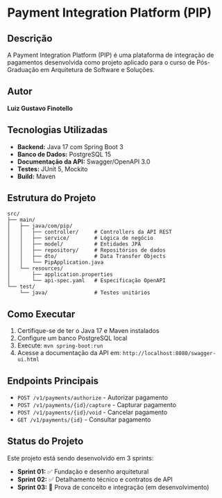 # Payment Integration Platform (PIP)

## Descrição

A Payment Integration Platform (PIP) é uma plataforma de integração de pagamentos desenvolvida como projeto aplicado para o curso de Pós-Graduação em Arquitetura de Software e Soluções.

## Autor

**Luiz Gustavo Finotello**

## Tecnologias Utilizadas

- **Backend:** Java 17 com Spring Boot 3
- **Banco de Dados:** PostgreSQL 15
- **Documentação da API:** Swagger/OpenAPI 3.0
- **Testes:** JUnit 5, Mockito
- **Build:** Maven

## Estrutura do Projeto

```
src/
├── main/
│   ├── java/com/pip/
│   │   ├── controller/     # Controllers da API REST
│   │   ├── service/        # Lógica de negócio
│   │   ├── model/          # Entidades JPA
│   │   ├── repository/     # Repositórios de dados
│   │   ├── dto/            # Data Transfer Objects
│   │   └── PipApplication.java
│   └── resources/
│       ├── application.properties
│       └── api-spec.yaml   # Especificação OpenAPI
└── test/
    └── java/               # Testes unitários
```

## Como Executar

1. Certifique-se de ter o Java 17 e Maven instalados
2. Configure um banco PostgreSQL local
3. Execute: `mvn spring-boot:run`
4. Acesse a documentação da API em: `http://localhost:8080/swagger-ui.html`

## Endpoints Principais

- `POST /v1/payments/authorize` - Autorizar pagamento
- `POST /v1/payments/{id}/capture` - Capturar pagamento
- `POST /v1/payments/{id}/void` - Cancelar pagamento
- `GET /v1/payments/{id}` - Consultar pagamento

## Status do Projeto

Este projeto está sendo desenvolvido em 3 sprints:
- **Sprint 01:** ✅ Fundação e desenho arquitetural
- **Sprint 02:** ✅ Detalhamento técnico e contratos de API
- **Sprint 03:** 🚧 Prova de conceito e integração (em desenvolvimento)

